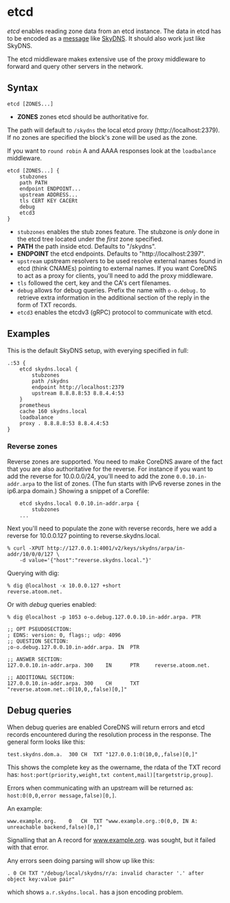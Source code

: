 # etcd

*etcd* enables reading zone data from an etcd instance. The data in etcd has to be encoded as
a [message](https://github.com/skynetservices/skydns/blob/2fcff74cdc9f9a7dd64189a447ef27ac354b725f/msg/service.go#L26)
like [SkyDNS](https//github.com/skynetservices/skydns). It should also work just like SkyDNS.

The etcd middleware makes extensive use of the proxy middleware to forward and query other servers
in the network.

## Syntax

~~~
etcd [ZONES...]
~~~

* **ZONES** zones etcd should be authoritative for.

The path will default to `/skydns` the local etcd proxy (http://localhost:2379).
If no zones are specified the block's zone will be used as the zone.

If you want to `round robin` A and AAAA responses look at the `loadbalance` middleware.

~~~
etcd [ZONES...] {
    stubzones
    path PATH
    endpoint ENDPOINT...
    upstream ADDRESS...
    tls CERT KEY CACERt
    debug
    etcd3
}
~~~

* `stubzones` enables the stub zones feature. The stubzone is *only* done in the etcd tree located
    under the *first* zone specified.
* **PATH** the path inside etcd. Defaults to "/skydns".
* **ENDPOINT** the etcd endpoints. Defaults to "http://localhost:2397".
* `upstream` upstream resolvers to be used resolve external names found in etcd (think CNAMEs)
  pointing to external names. If you want CoreDNS to act as a proxy for clients, you'll need to add
  the proxy middleware.
* `tls` followed the cert, key and the CA's cert filenames.
* `debug` allows for debug queries. Prefix the name with `o-o.debug.` to retrieve extra information in the
  additional section of the reply in the form of TXT records.
* `etcd3` enables the etcdv3 (gRPC) protocol to communicate with etcd.

## Examples

This is the default SkyDNS setup, with everying specified in full:

~~~
.:53 {
    etcd skydns.local {
        stubzones
        path /skydns
        endpoint http://localhost:2379
        upstream 8.8.8.8:53 8.8.4.4:53
    }
    prometheus
    cache 160 skydns.local
    loadbalance
    proxy . 8.8.8.8:53 8.8.4.4:53
}
~~~

### Reverse zones

Reverse zones are supported. You need to make CoreDNS aware of the fact that you are also
authoritative for the reverse. For instance if you want to add the reverse for 10.0.0.0/24, you'll
need to add the zone `0.0.10.in-addr.arpa` to the list of zones. (The fun starts with IPv6 reverse zones
in the ip6.arpa domain.) Showing a snippet of a Corefile:

~~~
    etcd skydns.local 0.0.10.in-addr.arpa {
        stubzones
    ...
~~~

Next you'll need to populate the zone with reverse records, here we add a reverse for
10.0.0.127 pointing to reverse.skydns.local.

~~~
% curl -XPUT http://127.0.0.1:4001/v2/keys/skydns/arpa/in-addr/10/0/0/127 \
    -d value='{"host":"reverse.skydns.local."}'
~~~

Querying with dig:

~~~
% dig @localhost -x 10.0.0.127 +short
reverse.atoom.net.
~~~

Or with *debug* queries enabled:

~~~
% dig @localhost -p 1053 o-o.debug.127.0.0.10.in-addr.arpa. PTR

;; OPT PSEUDOSECTION:
; EDNS: version: 0, flags:; udp: 4096
;; QUESTION SECTION:
;o-o.debug.127.0.0.10.in-addr.arpa. IN  PTR

;; ANSWER SECTION:
127.0.0.10.in-addr.arpa. 300    IN      PTR     reverse.atoom.net.

;; ADDITIONAL SECTION:
127.0.0.10.in-addr.arpa. 300    CH      TXT     "reverse.atoom.net.:0(10,0,,false)[0,]"
~~~

## Debug queries

When debug queries are enabled CoreDNS will return errors and etcd records encountered during the resolution
process in the response. The general form looks like this:

    test.skydns.dom.a.	300	CH	TXT	"127.0.0.1:0(10,0,,false)[0,]"

This shows the complete key as the owername, the rdata of the TXT record has:
`host:port(priority,weight,txt content,mail)[targetstrip,group]`.

Errors when communicating with an upstream will be returned as: `host:0(0,0,error message,false)[0,]`.

An example:

    www.example.org.	0	CH	TXT	"www.example.org.:0(0,0, IN A: unreachable backend,false)[0,]"

Signalling that an A record for www.example.org. was sought, but it failed with that error.

Any errors seen doing parsing will show up like this:

    . 0 CH TXT "/debug/local/skydns/r/a: invalid character '.' after object key:value pair"

which shows `a.r.skydns.local.` has a json encoding problem.
